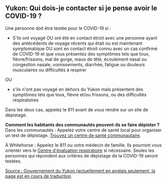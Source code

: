 ## Yukon: Qui dois-je contacter si je pense avoir le COVID-19 ?

Une personne doit être testée pour le COVID-19 si :
- S'ils ont voyagé OU ont été en contact étroit avec une personne ayant des antécédents de voyage récents qui était ou est maintenant symptomatique OU sont en contact étroit connu avec un cas confirmé de COVID-19 et que vous présentez des symptômes tels que toux, fièvre/frissons, mal de gorge, maux de tête, écoulement nasal ou congestion nasale, vomissements, diarrhée, fatigue ou douleurs musculaires ou difficultés à respirer

OU

- s'ils n'ont pas voyagé en dehors du Yukon mais présentent des symptômes tels que toux, fièvre et/ou frissons, ou des difficultés respiratoires

Dans les deux cas, appelez le 811 avant de vous rendre sur un site de dépistage.

**Comment les habitants des communautés peuvent-ils se faire dépister ?**
Dans les communautés : Appelez votre centre de santé local pour organiser un test de dépistage. [Trouvez un centre de santé communautaire](https://yukon.ca/fr/sante-et-bien-etre/hopitaux-et-centres-de-sante/hopitaux-et-centres-de-sante).

À Whitehorse : Appelez le 811 ou votre médecin de famille. Ils pourront vous orienter vers le [Centre d'évaluation respiratoire](https://yukon.ca/fr/find-respiratory-assessment-centre) si nécessaire. Seules les personnes qui répondent aux critères de dépistage de la COVID-19 seront testées.

[Source : Gouvernement du Yukon (actuellement en anglais seulement, la page est en cours de traduction](https://yukon.ca/en/common-questions-covid-19#testing)

